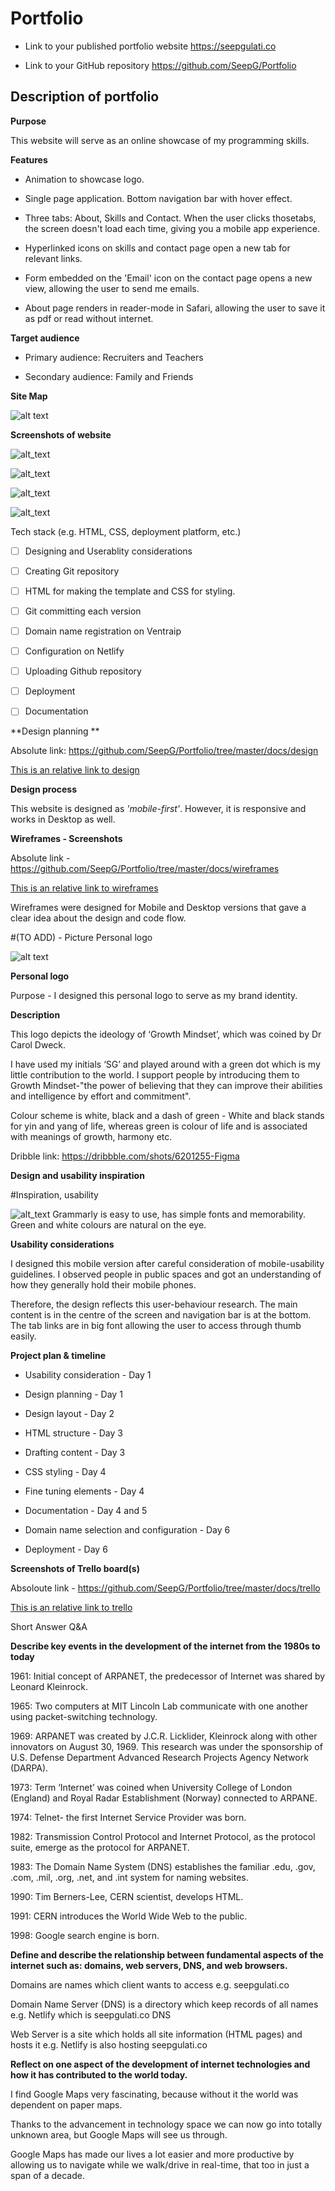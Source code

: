 # Portfolio

- Link to your published portfolio website https://seepgulati.co

- Link to your GitHub repository https://github.com/SeepG/Portfolio


## Description of portfolio
  

**Purpose**  

This website will serve as an online showcase of my programming skills.
  

**Features**
  
- Animation to showcase logo.

- Single page application. Bottom navigation bar with hover effect.

- Three tabs: About, Skills and Contact. When the user clicks thosetabs, the screen doesn't load each time, giving you a mobile app experience.

- Hyperlinked icons on skills and contact page open a new tab for
relevant links.

- Form embedded on the 'Email' icon on the contact page opens a new   view, allowing the user to send me emails.

- About page renders in reader-mode in Safari, allowing the user to save it as pdf or read without internet.

**Target audience**

- Primary audience: Recruiters and Teachers

- Secondary audience: Family and Friends
 
**Site Map**

![alt text](https://raw.githubusercontent.com/SeepG/Portfolio/master/docs/website/sitemap.png)

**Screenshots of website**

![alt_text](https://raw.githubusercontent.com/SeepG/Portfolio/master/docs/website/about.png) 

![alt_text](https://raw.githubusercontent.com/SeepG/Portfolio/master/docs/website/skills.png)

![alt_text](https://raw.githubusercontent.com/SeepG/Portfolio/master/docs/website/Contact.png)

![alt_text](https://raw.githubusercontent.com/SeepG/Portfolio/master/docs/website/Emailform.png)


Tech stack (e.g. HTML, CSS, deployment platform, etc.)

- [ ] Designing and Userablity considerations

- [ ] Creating Git repository

- [ ] HTML for making the template and CSS for styling.

- [ ] Git committing each version

- [ ] Domain name registration on Ventraip

- [ ] Configuration on Netlify

- [ ] Uploading Github repository

- [ ] Deployment

- [ ] Documentation

**Design planning **

Absolute link: https://github.com/SeepG/Portfolio/tree/master/docs/design

[This is an relative link to design](docs/design)

**Design process**

This website is designed as *'mobile-first'*. However, it is responsive and works in Desktop as well.


**Wireframes - Screenshots**

Absolute link - https://github.com/SeepG/Portfolio/tree/master/docs/wireframes

[This is an relative link to wireframes](docs/wireframes)

Wireframes were designed for Mobile and Desktop versions that gave a clear idea about the design and code flow.

#(TO ADD) - Picture Personal logo

![alt text](https://raw.githubusercontent.com/SeepG/Portfolio/master/docs/sglogo-1.png)

**Personal logo**

Purpose - I designed this personal logo to serve as my brand identity.

**Description**

This logo depicts the ideology of ‘Growth Mindset’, which was coined by Dr Carol Dweck.

I have used my initials ‘SG’ and played around with a green dot which is my little contribution to the world. I support people by introducing them to Growth Mindset-"the power of believing that they can improve their abilities and intelligence by effort and commitment".

Colour scheme is white, black and a dash of green - White and black stands for yin and yang of life, whereas green is colour of life and is associated with meanings of growth, harmony etc.  

Dribble link: https://dribbble.com/shots/6201255-Figma

**Design and usability inspiration**

#Inspiration, usability

![alt_text](https://raw.githubusercontent.com/SeepG/Portfolio/master/docs/design/inspiration-collage.png) 
Grammarly is easy to use, has simple fonts and memorability. Green and white colours are natural on the eye.

**Usability considerations**

I designed this mobile version after careful consideration of mobile-usability guidelines. I observed people in public spaces and got an understanding of how they generally hold their mobile phones.  

Therefore, the design reflects this user-behaviour research. The main content is in the centre of the screen and navigation bar is at the bottom. The tab links are in big font allowing the user to access through thumb easily.

  
**Project plan & timeline**

- Usability consideration - Day 1

- Design planning - Day 1

- Design layout - Day 2

- HTML structure - Day 3

- Drafting content - Day 3

- CSS styling - Day 4

- Fine tuning elements - Day 4

- Documentation - Day 4 and 5

- Domain name selection and configuration - Day 6

- Deployment - Day 6

**Screenshots of Trello board(s)**

Absoloute link - https://github.com/SeepG/Portfolio/tree/master/docs/trello

[This is an relative link to trello](docs/trello)
  
Short Answer Q&A


**Describe key events in the development of the internet from the 1980s to today** 

1961: Initial concept of ARPANET, the predecessor of Internet was shared by Leonard Kleinrock.

1965: Two computers at MIT Lincoln Lab communicate with one another using packet-switching technology.

1969: ARPANET was created by J.C.R. Licklider, Kleinrock along with other innovators on August 30, 1969. This research was under the sponsorship of U.S. Defense Department Advanced Research Projects Agency Network (DARPA).

1973: Term ‘Internet’ was coined when University College of London (England) and Royal Radar Establishment (Norway) connected to ARPANE.

1974: Telnet- the first Internet Service Provider was born.  

1982: Transmission Control Protocol and Internet Protocol, as the protocol suite, emerge as the protocol for ARPANET.

1983: The Domain Name System (DNS) establishes the familiar .edu, .gov, .com, .mil, .org, .net, and .int system for naming websites.

1990: Tim Berners-Lee, CERN scientist, develops HTML.

1991: CERN introduces the World Wide Web to the public.

1998: Google search engine is born.
  

**Define and describe the relationship between fundamental aspects of the internet such as: domains, web servers, DNS, and web browsers.**

Domains are names which client wants to access e.g. seepgulati.co

Domain Name Server (DNS) is a directory which keep records of all names e.g. Netlify which is seepgulati.co DNS

Web Server is a site which holds all site information (HTML pages) and hosts it e.g. Netlify is also hosting seepgulati.co

**Reflect on one aspect of the development of internet technologies and how it has contributed to the world today.**

I find Google Maps very fascinating, because without it the world was dependent on paper maps.

Thanks to the advancement in technology space we can now go into totally unknown area, but Google Maps will see us through.

Google Maps has made our lives a lot easier and more productive by allowing us to navigate while we walk/drive in real-time, that too in just a span of a decade.

